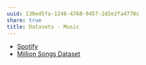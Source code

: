 ```yaml
---
uuid: 130ed5fa-1246-4768-9457-2d2e2fa4770c
share: true
title: Datasets - Music
---
```

* [Spotify](/undefined)
* [Million Songs Dataset](/undefined)